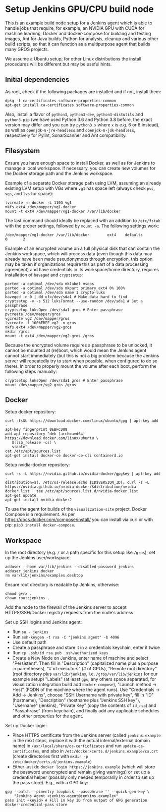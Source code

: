 # Setup Jenkins GPU/CPU build node

This is an example build node setup for a Jenkins agent which is able to handle 
jobs that require, for example, an NVIDIA GPU with CUDA for machine learning, 
Docker and docker-compose for building and testing images, Ant for Java builds, 
Python for analysis, cleanup and various other build scripts, so that it can 
function as a multipurpose agent that builds many GROS projects.

We assume a Ubuntu setup; for other Linux distributions the install procedures
will be different but may be useful hints.

## Initial dependencies

As root, check if the following packages are installed and if not, install them:

```
dpkg -l ca-certificates software-properties-common
apt-get install ca-certificates software-properties-common
```

Also, install a flavor of `python3`, `python3-dev`, `python3-distutils` and
`python3-pip` (we have used Python 3.6 and Python 3.8 before, the exact version
may differ and you can try `python3.x` where `x` is e.g. 6 or 8 instead), as
well as `openjdk-8-jre-headless` and `openjdk-8-jdk-headless`, respectively for
Pylint, SonarScanner and Ant compatibility.

## Filesystem

Ensure you have enough space to install Docker, as well as for Jenkins to
manage a local workspace. If necessary, you can create new volumes for the
Docker storage path and the Jenkins workspace.

Example of a separate Docker storage path using LVM, assuming an already
existing LVM setup with VGs where `vg1` has space left (always check `pvs`,
`vgs`, and `lvs` for space):

```
lvcreate -n docker -L 110G vg1
mkfs.ext4 /dev/mapper/vg1-docker
mount -t ext4 /dev/mapper/vg1-docker /var/lib/docker
```

The last command should ideally be replaced with an addition to `/etc/fstab`
with the proper settings, followed by `mount -a`. The following settings work:

```
/dev/mapper/vg1-docker /var/lib/docker        ext4    defaults        0       2
```

Example of an encrypted volume on a full physical disk that can contain the
Jenkins workspace, which will process data (even though this data may already
have been made pseudonymous through encryption, this option may be taken if
organizations require this as part of a data processing agreement) and have
credentials in its workspace/home directory, requires installation of `haveged`
and `cryptsetup`:

```
parted -a optimal /dev/sda mklabel msdos
parted -a optimal /dev/sda mkpart primary ext4 0% 100%
parted -a optimal /dev/sda name 1 crypto-luks
haveged -n 0 | dd of=/dev/sda1 # Make data hard to find
cryptsetup -v -s 512 luksFormat --use-random /dev/sda1 # Set a passphrase
cryptsetup luksOpen /dev/sda1 gros # Enter passphrase
pvcreate /dev/mapper/gros
vgcreate vg2 /dev/mapper/gros
lvcreate -l 100%FREE vg2 -n gros
mkfs.ext4 /dev/mapper/vg2-gros
mkdir /gros
mount -t ext4 /dev/mapper/vg2-gros /gros
```

Because the encrypted volume requires a passphrase to be unlocked, it cannot be
mounted at (re)boot, which would mean the Jenkins agent cannot start immediately
(but this is not a big problem because the Jenkins server will repeatedly try
to start when possible, when configured to do so there). In order to properly
mount the volume after each boot, perform the following steps manually:

```
cryptsetup luksOpen /dev/sda1 gros # Enter passphrase
mount /dev/mapper/vg2-gros /gros
```

## Docker

Setup docker repository:

```
curl -fsSL https://download.docker.com/linux/ubuntu/gpg | apt-key add -
apt-key fingerprint 0EBFCD88
add-apt-repository "deb [arch=amd64] https://download.docker.com/linux/ubuntu \
   $(lsb_release -cs) \
   stable"
cat /etc/apt/sources.list
apt-get install docker-ce docker-ce-cli containerd.io
```

Setup nvidia-docker repository:

```
curl -s -L https://nvidia.github.io/nvidia-docker/gpgkey | apt-key add -
distribution=$(. /etc/os-release;echo $ID$VERSION_ID); curl -s -L https://nvidia.github.io/nvidia-docker/$distribution/nvidia-docker.list | tee /etc/apt/sources.list.d/nvidia-docker.list
apt-get update
apt-get install nvidia-docker2
```

To use the agent for builds of the `visualization-site` project, Docker Compose
is a requirement. As per https://docs.docker.com/compose/install/ you can
install via curl or with pip: `pip3 install docker-compose`.

## Workspace

In the root directory (e.g. `/` or a path specific for this setup like `/gros`),
set up the Jenkins user/workspace:

```
adduser --home var/lib/jenkins --disabled-password jenkins
adduser jenkins docker
rm var/lib/jenkins/examples.desktop
```

Ensure root directory is readable by Jenkins, otherwise:

```
chmod g+rx .
chown root:jenkins .
```

Add the node to the firewall of the Jenkins server to accept HTTPS/SSH/Docker
registry requests from the node's address.

Set up SSH logins and Jenkins agent:

- Run `su - jenkins`
- Run `ssh-keygen -t rsa -C "jenkins agent" -b 4096`
- Use default path
- Create a passphrase and store it in a credentials keychain, enter it twice
- Run `cp .ssh/id_rsa.pub .ssh/authorized_keys`
- Create a New Node on Jenkins, enter name of machine and select "Persistent".
  Then fill in "Description" (capitalized name plus a purpose in parentheses),
  "# of executors" (# of GPUs), "Remote root directory" (root directory plus
  `var/lib/jenkins`, i.e. `/gros/var/lib/jenkins` for our example setup)
  "Labels" (at least `gpu`, any others space separated, for visualization
  integration build add `docker-compose`), "Launch method -> Host" (FQDN of
  the machine where the agent runs). Use "Credentials -> Add -> Jenkins",
  choose "SSH Username with private key", fill in "ID" (hostname), "Description"
  (hostname plus "Jenkins SSH key"), "Username" (jenkins), "Private Key"
  (copy the contents of `id_rsa`) and "Passphrase" (from keychain), and finally
  add any applicable schedules and other properties for the agent.

Set up Docker login:

- Place HTTPS certificate from the Jenkins server (called `jenkins.example` in 
  the next steps, replace it with the actual internal/external domain name) in
  `/usr/local/share/ca-certicficates` and run `update-ca-certificates`, and
  also in `/etc/docker/certs.d/jenkins.example/ca.crt` (create directories first
  with `mkdir -p /etc/docker/certs.d/jenkins.example`)
- Either just do `docker login https://jenkins.example` (which will store the
  password unencrypted and remain giving warnings) or set up a credential helper
  (possibly only needed temporarily in order to set up the pass store). E.g.,
  with a GPG key:

```
gpg --batch --pinentry loopback --passphrase '' --quick-gen-key \
	"Jenkins Agent <jenkins-agent@jenkins.example>"
pass init <keyid> # Fill in key ID from output of GPG generation
docker-credential-pass store
```

